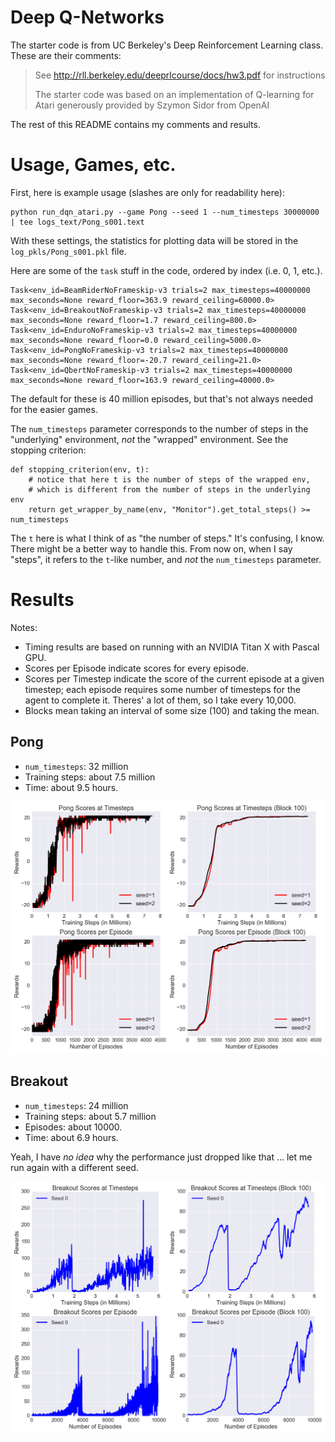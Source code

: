# Deep Q-Networks

The starter code is from UC Berkeley's Deep Reinforcement Learning class.  These
are their comments:

> See http://rll.berkeley.edu/deeprlcourse/docs/hw3.pdf for instructions
> 
> The starter code was based on an implementation of Q-learning for Atari
> generously provided by Szymon Sidor from OpenAI

The rest of this README contains my comments and results. 

# Usage, Games, etc.

First, here is example usage (slashes are only for readability here):

```
python run_dqn_atari.py --game Pong --seed 1 --num_timesteps 30000000 | tee logs_text/Pong_s001.text
```

With these settings, the statistics for plotting data will be stored in the
`log_pkls/Pong_s001.pkl` file.

Here are some of the `task` stuff in the code, ordered by index (i.e. 0, 1,
etc.).

```
Task<env_id=BeamRiderNoFrameskip-v3 trials=2 max_timesteps=40000000 max_seconds=None reward_floor=363.9 reward_ceiling=60000.0>
Task<env_id=BreakoutNoFrameskip-v3 trials=2 max_timesteps=40000000 max_seconds=None reward_floor=1.7 reward_ceiling=800.0>
Task<env_id=EnduroNoFrameskip-v3 trials=2 max_timesteps=40000000 max_seconds=None reward_floor=0.0 reward_ceiling=5000.0>
Task<env_id=PongNoFrameskip-v3 trials=2 max_timesteps=40000000 max_seconds=None reward_floor=-20.7 reward_ceiling=21.0>
Task<env_id=QbertNoFrameskip-v3 trials=2 max_timesteps=40000000 max_seconds=None reward_floor=163.9 reward_ceiling=40000.0>
```

The default for these is 40 million episodes, but that's not always needed for
the easier games.

The `num_timesteps` parameter corresponds to the number of steps in the
"underlying" environment, *not* the "wrapped" environment. See the stopping
criterion:

```
def stopping_criterion(env, t):
    # notice that here t is the number of steps of the wrapped env,
    # which is different from the number of steps in the underlying env
    return get_wrapper_by_name(env, "Monitor").get_total_steps() >= num_timesteps
```

The `t` here is what I think of as "the number of steps." It's confusing, I
know. There might be a better way to handle this. From now on, when I say
"steps", it refers to the `t`-like number, and *not* the `num_timesteps`
parameter.

# Results

Notes:

- Timing results are based on running with an NVIDIA Titan X with Pascal GPU.
- Scores per Episode indicate scores for every episode.
- Scores per Timestep indicate the score of the current episode at a given
  timestep; each episode requires some number of timesteps for the agent to
  complete it. Theres' a lot of them, so I take every 10,000.
- Blocks mean taking an interval of some size (100) and taking the mean.

## Pong

- `num_timesteps`: 32 million
- Training steps: about 7.5 million
- Time: about 9.5 hours.

![pong](figures/Pong.png?raw=true)

## Breakout

- `num_timesteps`: 24 million
- Training steps: about 5.7 million
- Episodes: about 10000.
- Time: about 6.9 hours.

Yeah, I have *no idea* why the performance just dropped like that ... let me run
again with a different seed.

![breakout](figures/Breakout.png?raw=true)
